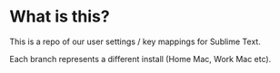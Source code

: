 # What is this?

This is a repo of our user settings / key mappings for Sublime Text.

Each branch represents a different install (Home Mac, Work Mac etc).

